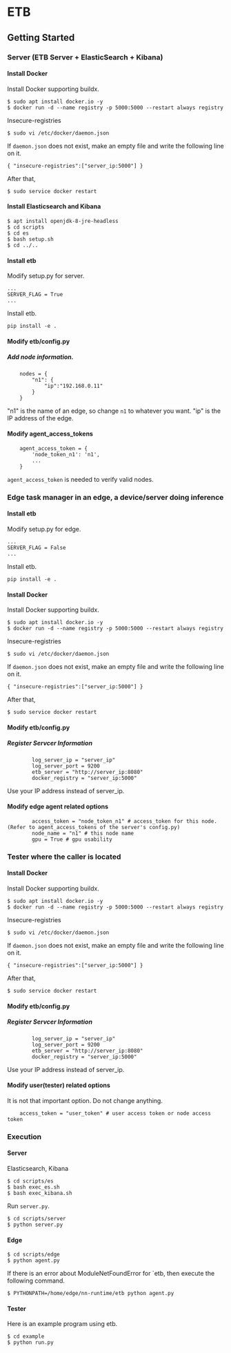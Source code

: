 # ETB

## Getting Started

### Server (ETB Server + ElasticSearch + Kibana)

#### Install Docker
Install Docker supporting buildx.

```
$ sudo apt install docker.io -y
$ docker run -d --name registry -p 5000:5000 --restart always registry
```

Insecure-registries
```
$ sudo vi /etc/docker/daemon.json
```
If `daemon.json` does not exist, make an empty file and write the following line on it.
```
{ "insecure-registries":["server_ip:5000"] }
```
After that,
```
$ sudo service docker restart
```

#### Install Elasticsearch and Kibana

```
$ apt install openjdk-8-jre-headless
$ cd scripts
$ cd es
$ bash setup.sh
$ cd ../..
```

#### Install etb

Modify setup.py for server.

```
...
SERVER_FLAG = True
...
```

Install etb.
```
pip install -e .
```

#### Modify etb/config.py

##### Add node information.
```
	nodes = {
		"n1": {
			"ip":"192.168.0.11"
		}
	}
```
"n1" is the name of an edge, so change `n1` to whatever you want.
"ip" is the IP address of the edge.

#### Modify agent_access_tokens
```
	agent_access_token = {
		'node_token_n1': 'n1',
		...
	}
```
`agent_access_token` is needed to verify valid nodes.

### Edge task manager in an edge, a device/server doing inference

#### Install etb

Modify setup.py for edge.
```
...
SERVER_FLAG = False
...
``` 

Install etb.
```
pip install -e .
```

#### Install Docker
Install Docker supporting buildx.

```
$ sudo apt install docker.io -y
$ docker run -d --name registry -p 5000:5000 --restart always registry
```

Insecure-registries
```
$ sudo vi /etc/docker/daemon.json
```
If `daemon.json` does not exist, make an empty file and write the following line on it.
```
{ "insecure-registries":["server_ip:5000"] }
```
After that,
```
$ sudo service docker restart
```

#### Modify etb/config.py

##### Register Servcer Information
```
		log_server_ip = "server_ip"
		log_server_port = 9200
		etb_server = "http://server_ip:8080"
		docker_registry = "server_ip:5000"
```
Use your IP address instead of server_ip.


#### Modify edge agent related options
```
		access_token = "node_token_n1" # access_token for this node. (Refer to agent_access_tokens of the server's config.py)
		node_name = "n1" # this node name
		gpu = True # gpu usability
```

### Tester where the caller is located

#### Install Docker
Install Docker supporting buildx.

```
$ sudo apt install docker.io -y
$ docker run -d --name registry -p 5000:5000 --restart always registry
```

Insecure-registries
```
$ sudo vi /etc/docker/daemon.json
```
If `daemon.json` does not exist, make an empty file and write the following line on it.
```
{ "insecure-registries":["server_ip:5000"] }
```
After that,
```
$ sudo service docker restart
```

#### Modify etb/config.py

##### Register Servcer Information
```
		log_server_ip = "server_ip"
		log_server_port = 9200
		etb_server = "http://server_ip:8080"
		docker_registry = "server_ip:5000"
```
Use your IP address instead of server_ip.


#### Modify user(tester) related options

It is not that important option. Do not change anything.
```
	access_token = "user_token" # user access token or node access token
```

### Execution

#### Server

Elasticsearch, Kibana
```
$ cd scripts/es
$ bash exec_es.sh
$ bash exec_kibana.sh
```

Run `server.py`.
```
$ cd scripts/server
$ python server.py 
```

#### Edge
```
$ cd scripts/edge
$ python agent.py
```

If there is an error about ModuleNetFoundError for `etb, then execute the following command.
```
$ PYTHONPATH=/home/edge/nn-runtime/etb python agent.py
```

#### Tester
Here is an example program using etb.
 
```
$ cd example
$ python run.py
```
